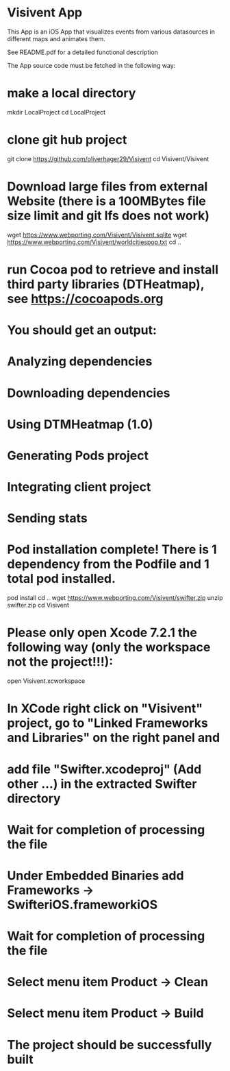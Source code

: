 # Visivent App
This App is an iOS App that visualizes events from various datasources in different maps and animates them.

See README.pdf for a detailed functional description

The App source code must be fetched in the following way:
# make a local directory
mkdir LocalProject
cd LocalProject
# clone git hub project
git clone https://github.com/oliverhager29/Visivent
cd Visivent/Visivent
# Download large files from external Website (there is a 100MBytes file size limit and git lfs does not work)
wget https://www.webporting.com/Visivent/Visivent.sqlite
wget https://www.webporting.com/Visivent/worldcitiespop.txt
cd ..
# run Cocoa pod to retrieve and install third party libraries (DTHeatmap), see https://cocoapods.org
# You should get an output:
# Analyzing dependencies
# Downloading dependencies
# Using DTMHeatmap (1.0)
# Generating Pods project
# Integrating client project
# Sending stats
# Pod installation complete! There is 1 dependency from the Podfile and 1 total pod installed.
pod install
cd ..
wget https://www.webporting.com/Visivent/swifter.zip
unzip swifter.zip
cd Visivent
# Please only open Xcode 7.2.1 the following way (only the workspace not the project!!!):
open Visivent.xcworkspace
# In XCode right click on "Visivent" project, go to "Linked Frameworks and Libraries" on the right panel and
# add file "Swifter.xcodeproj" (Add other ...) in the extracted Swifter directory
# Wait for completion of processing the file
# Under Embedded Binaries add Frameworks -> SwifteriOS.frameworkiOS
# Wait for completion of processing the file
# Select menu item Product -> Clean
# Select menu item Product -> Build
# The project should be successfully built

